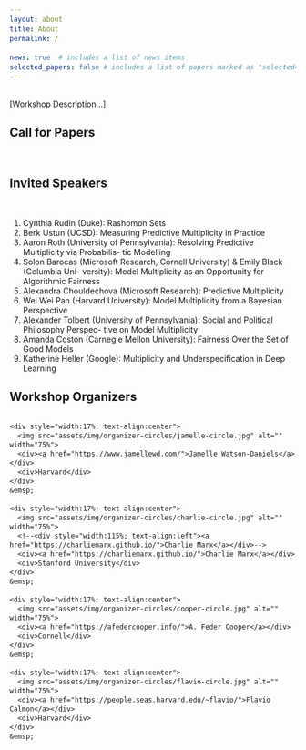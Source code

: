 ```yaml
---
layout: about
title: About
permalink: /

news: true  # includes a list of news items
selected_papers: false # includes a list of papers marked as "selected={true}"
---
```


<br/>
[Workshop Description...]


## Call for Papers
<br/>


## Invited Speakers
<br/>

1. Cynthia Rudin (Duke): Rashomon Sets
2. Berk Ustun (UCSD): Measuring Predictive Multiplicity in Practice
3. Aaron Roth (University of Pennsylvania): Resolving Predictive Multiplicity via Probabilis-
tic Modelling
4. Solon Barocas (Microsoft Research, Cornell University) & Emily Black (Columbia Uni-
versity): Model Multiplicity as an Opportunity for Algorithmic Fairness
5. Alexandra Chouldechova (Microsoft Research): Predictive Multiplicity
6. Wei Wei Pan (Harvard University): Model Multiplicity from a Bayesian Perspective
7. Alexander Tolbert (University of Pennsylvania): Social and Political Philosophy Perspec-
tive on Model Multiplicity
8. Amanda Coston (Carnegie Mellon University): Fairness Over the Set of Good Models
9. Katherine Heller (Google): Multiplicity and Underspecification in Deep Learning

## Workshop Organizers

<div class="flex-container" style="display:flex;">

    <div style="width:17%; text-align:center">
      <img src="assets/img/organizer-circles/jamelle-circle.jpg" alt="" width="75%">
      <div><a href="https://www.jamellewd.com/">Jamelle Watson-Daniels</a></div>
      <div>Harvard</div>
    </div>
    &emsp;

    <div style="width:17%; text-align:center">
      <img src="assets/img/organizer-circles/charlie-circle.jpg" alt="" width="75%">
      <!--<div style="width:115%; text-align:left"><a href="https://charliemarx.github.io/">Charlie Marx</a></div>-->
      <div><a href="https://charliemarx.github.io/">Charlie Marx</a></div>
      <div>Stanford University</div>
    </div>
    &emsp;

    <div style="width:17%; text-align:center">
      <img src="assets/img/organizer-circles/cooper-circle.jpg" alt="" width="75%">
      <div><a href="https://afedercooper.info/">A. Feder Cooper</a></div>
      <div>Cornell</div>
    </div>
    &emsp;
    
    <div style="width:17%; text-align:center">
      <img src="assets/img/organizer-circles/flavio-circle.jpg" alt="" width="75%">
      <div><a href="https://people.seas.harvard.edu/~flavio/">Flavio Calmon</a></div>
      <div>Harvard</div>
    </div>
    &emsp;
    
</div>

